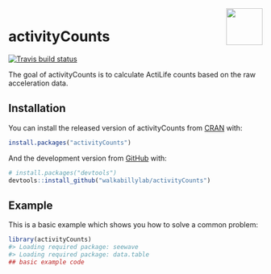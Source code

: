
<img src='man/figures/logo.png' align="right" height="72.5" />
<!-- README.md is generated from README.Rmd. Please edit that file -->

# activityCounts

<!-- badges: start -->

[![Travis build
status](https://travis-ci.org/Javad-mun/activitycounts.svg?branch=master)](https://travis-ci.org/Javad-mun/activitycounts)
<!-- badges: end -->

The goal of activityCounts is to calculate ActiLife counts based on the
raw acceleration data.

## Installation

You can install the released version of activityCounts from
[CRAN](https://CRAN.R-project.org) with:

``` r
install.packages("activityCounts")
```

And the development version from [GitHub](https://github.com/) with:

``` r
# install.packages("devtools")
devtools::install_github("walkabillylab/activityCounts")
```

## Example

This is a basic example which shows you how to solve a common problem:

``` r
library(activityCounts)
#> Loading required package: seewave
#> Loading required package: data.table
## basic example code
```

